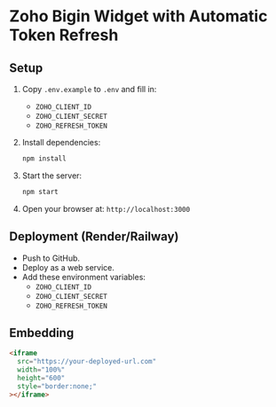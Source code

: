 
# Zoho Bigin Widget with Automatic Token Refresh

## Setup

1. Copy `.env.example` to `.env` and fill in:
   - `ZOHO_CLIENT_ID`
   - `ZOHO_CLIENT_SECRET`
   - `ZOHO_REFRESH_TOKEN`

2. Install dependencies:
   ```bash
   npm install
   ```

3. Start the server:
   ```bash
   npm start
   ```

4. Open your browser at: `http://localhost:3000`

## Deployment (Render/Railway)

- Push to GitHub.
- Deploy as a web service.
- Add these environment variables:
  - `ZOHO_CLIENT_ID`
  - `ZOHO_CLIENT_SECRET`
  - `ZOHO_REFRESH_TOKEN`

## Embedding

```html
<iframe
  src="https://your-deployed-url.com"
  width="100%"
  height="600"
  style="border:none;"
></iframe>
```

